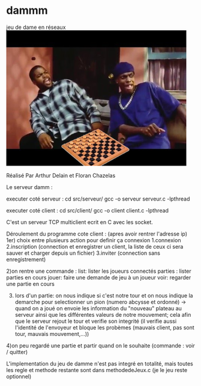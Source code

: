 # dammm
jeu de dame en réseaux
</br>
<img src="/ressource/jeu de dammm.jpg" alt="My cool logo"/>
</br>


Réalisé Par Arthur Delain et Floran Chazelas

Le serveur damm : 

executer coté serveur :
cd src/serveur/
gcc -o serveur serveur.c -lpthread

executer coté client :
cd src/client/
gcc -o client client.c -lpthread


C'est un serveur TCP multiclient ecrit en C avec les socket.

Déroulement du  programme cote client : (apres avoir rentrer l'adresse ip)
1er) choix entre plusieurs action pour definir ça connexion
		1.connexion
		2.inscription (connection  et enregistrer un client, la liste de ceux ci sera sauver et charger depuis un fichier)
		3.inviter (connection sans enregistrement)

2)on rentre une commande :
	list: lister les joueurs connectés
	parties : lister parties en cours
	jouer: faire une demande de jeu à un joueur
	voir: regarder une partie en cours

3) lors d'un partie:
		on nous indique si c'est notre tour et on nous indique la demarche pour selectionner un pion (numero abcysse et ordonné)
		-> quand on a joué on envoie les information du "nouveau" plateau au serveur ainsi que les différentes valeurs de notre mouvement; cela afin que le serveur rejout le tour et verifie son integrité (il verifie aussi l'identité de l'envoyeur et bloque les probèmes (mauvais client, pas sont tour, mauvais mouvement,...))

4)on peu regardé une partie et partir quand on le souhaite (commande : voir   / quitter)



L'implementation du jeu de damme n'est pas integré en totalité, mais toutes les regle et methode restante sont dans methodedeJeux.c (je le jeu reste optionnel) 